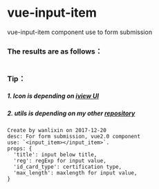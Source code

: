 # vue-input-item
vue-input-item component use to form submission

### The results are as follows：
```<img src="https://github.com/wanlixi/vue-input-item/edit/master/vue-input-item.gif" />
```

### Tip：
##### 1. Icon is depending on [iview UI](http://v1.iviewui.com/components/icon)
##### 2. utils is depending on my other [repository](https://github.com/wanlixi/utils.js)


```
Create by wanlixin on 2017-12-20
desc: For form submission, vue2.0 component
use: `<input_item></input_item>`.
props: {
  'title': input below title, 
  'reg': regExp for input value, 
  'id_card_type': certification type, 
  'max_length': maxlength for input value,
}
 ```
